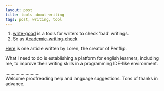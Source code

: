 ```yaml
---
layout: post
title: tools about writing
tags: post, writing, tool 
---
```


1. [write-good](https://github.com/btford/write-good) is a tools for writers to check 'bad' writings.  
1. So as [Academic-writing-check](https://github.com/devd/Academic-Writing-Check)  

[Here](http://www.madebyloren.com/github-for-writers) is one article written by Loren, the creator of Penflip.  

What I need to do is establishing a platform for english learners, including me, to improve their writing skills in a programming IDE-like environment. 

...........................     
Welcome proofreading help and language suggestions. Tons of thanks in advance.

